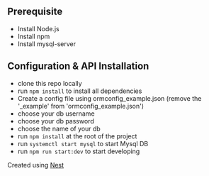 ## Prerequisite

- Install Node.js
- Install npm
- Install mysql-server

## Configuration & API Installation

- clone this repo locally
- run `npm install` to install all dependencies
- Create a config file using ormconfig_example.json (remove the '_example' from 'ormconfig_example.json')
- choose your db username
- choose your db password
- choose the name of your db
- run `npm install` at the root of the project
- run `systemctl start mysql` to start Mysql DB
- run `npm run start:dev` to start developing


Created using [Nest](https://github.com/nestjs/nest)
